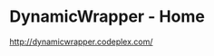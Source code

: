 <!--
id: 193904112
link: http://kevinisom.info/post/193904112/dynamicwrapper-home
slug: dynamicwrapper-home
date: Tue Sep 22 2009 16:55:28 GMT+1200 (NZST)
raw: {"blog_name":"kevinisom","id":193904112,"post_url":"http://kevinisom.info/post/193904112/dynamicwrapper-home","slug":"dynamicwrapper-home","type":"link","date":"2009-09-22 04:55:28 GMT","timestamp":1253595328,"state":"published","format":"html","reblog_key":"xzjxDQCW","tags":[],"short_url":"http://tmblr.co/Zw68YyBZhtm","highlighted":[],"feed_item":"http://dynamicwrapper.codeplex.com/","from_feed_id":"650234","note_count":0,"title":"DynamicWrapper - Home","url":"http://dynamicwrapper.codeplex.com/","description":""}
publish: 2009-09-022
tags: 
title: DynamicWrapper - Home
-->


DynamicWrapper - Home
=====================

<http://dynamicwrapper.codeplex.com/>

